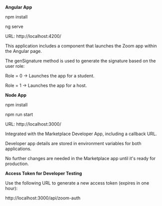 **Angular App**

npm install 

ng serve

URL: http://localhost:4200/

This application includes a component that launches the Zoom app within the Angular page.

The genSignature method is used to generate the signature based on the user role:

Role = 0 → Launches the app for a student.

Role = 1 → Launches the app for a host.

**Node App**

npm install

npm run start

URL: http://localhost:3000/

Integrated with the Marketplace Developer App, including a callback URL.

Developer app details are stored in environment variables for both applications.

No further changes are needed in the Marketplace app until it's ready for production.


**Access Token for Developer Testing**

Use the following URL to generate a new access token (expires in one hour):

http://localhost:3000/api/zoom-auth

